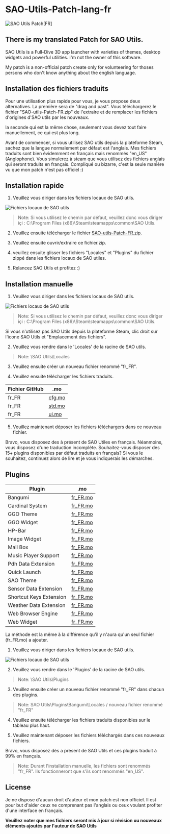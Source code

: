 # SAO-Utils-Patch-lang-fr

![SAO Utils Patch[FR]](Images/final.jpg)

## There is my translated Patch for SAO Utils.

SAO Utils is a Full-Dive 3D app launcher with varieties of themes, desktop widgets and powerful utilities. 
I'm not the owner of this software.

My patch is a non-official patch create only for volunteering for thoses persons who don't know anything about the english language.

## Installation des fichiers traduits

Pour une utilisation plus rapide pour vous, je vous propose deux alternatives.
La première sera de "drag and past". Vous téléchargerez le fichier "SAO-utils-Patch-FR.zip" de l'extraire et de remplacer les fichiers d'origines d'SAO utils par les nouveaux.

la seconde qui est la même chose, seulement vous devez tout faire manuellement, ce qui est plus long.

Avant de commencer, si vous utilisez SAO utils depuis la plateforme Steam, sachez que la langue normalement par défaut est l'anglais.
Mes fichiers traduits sont bien évidemment en français mais renommés "en_US" (Anglophone).
Vous simulerez à steam que vous utilisez des fichiers anglais qui seront traduits en français. Compliqué ou bizarre, c'est la seule manière vu que mon patch n'est pas officiel :)


## Installation rapide

1) Veuillez vous diriger dans les fichiers locaux de SAO utils.

![Fichiers locaux de SAO utils](Images/SnipOne.JPG)

> Note: Si vous utilisez le chemin par défaut, veuillez donc vous diriger içi :
 C:\Program Files (x86)\Steam\steamapps\common\SAO Utils.
 
2) Veuillez ensuite télécharger le fichier [SAO-utils-Patch-FR.zip](SAO-utils-Patch-FR).

3) Veuillez ensuite ouvrir/extraire ce fichier.zip.

3) veuillez ensuite glisser les fichiers "Locales" et "Plugins" du fichier zippé dans les fichiers locaux de SAO utiles.

4) Relancez SAO Utils et profitez :)


## Installation manuelle

1) Veuillez vous diriger dans les fichiers locaux de SAO utils.

![Fichiers locaux de SAO utils](Images/SnipOne.JPG)

> Note: Si vous utilisez le chemin par défaut, veuillez donc vous diriger içi :
 C:\Program Files (x86)\Steam\steamapps\common\SAO Utils.

Si vous n'utilisez pas SAO Utils depuis la plateforme Steam, clic droit sur l'icone SAO Utils et "Emplacement des fichiers".


2) Veuillez vous rendre dans le 'Locales' de la racine de SAO utils.

> Note: \SAO Utils\Locales

3) Veuillez ensuite créer un nouveau fichier renommé "fr_FR".

4) Veuillez ensuite télécharger les fichiers traduits.

| Fichier GitHub | .mo |
| ------ | ------ |
| fr_FR | [cfg.mo](Locales/fr_FR/cfg.mo)  |
| fr_FR | [std.mo](Locales/fr_FR/std.mo)  |
| fr_FR | [ui.mo](Locales/fr_FR/ui.mo)  |

5) Veuillez maintenant déposer les fichiers téléchargers dans ce nouveau fichier.

Bravo, vous disposez des à présent de SAO Utiles en français. 
Néanmoins, vous disposez d'une traduction incomplète.
Souhaitez-vous disposer des 15+ plugins disponibles par défaut traduits en français? Si vous le souhaitez, continuez alors de lire et je vous indiquerais les démarches.

## Plugins

| Plugin | .mo |
| ------ | ------ |
| Bangumi | [fr_FR.mo](Plugins/Bangumi/Locales/fr_FR.mo) |
| Cardinal System | [fr_FR.mo](Plugins/Bangumi/Locales/fr_FR.mo) |
| GGO Theme | [fr_FR.mo](Plugins/Bangumi/Locales/fr_FR.mo) |
| GGO Widget | [fr_FR.mo](Plugins/Bangumi/Locales/fr_FR.mo) |
| HP-Bar | [fr_FR.mo](Plugins/Bangumi/Locales/fr_FR.mo) |
| Image Widget | [fr_FR.mo](Plugins/Bangumi/Locales/fr_FR.mo) |
| Mail Box | [fr_FR.mo](Plugins/Bangumi/Locales/fr_FR.mo) |
| Music Player Support | [fr_FR.mo](Plugins/Bangumi/Locales/fr_FR.mo) |
| Pdh Data Extension | [fr_FR.mo](Plugins/Bangumi/Locales/fr_FR.mo) |
| Quick Launch | [fr_FR.mo](Plugins/Bangumi/Locales/fr_FR.mo) |
| SAO Theme | [fr_FR.mo](Plugins/Bangumi/Locales/fr_FR.mo) |
| Sensor Data Extension | [fr_FR.mo](Plugins/Bangumi/Locales/fr_FR.mo) |
| Shortcut Keys Extension | [fr_FR.mo](Plugins/Bangumi/Locales/fr_FR.mo) |
| Weather Data Extension | [fr_FR.mo](Plugins/Bangumi/Locales/fr_FR.mo) |
| Web Browser Engine | [fr_FR.mo](Plugins/Bangumi/Locales/fr_FR.mo) |
| Web Widget | [fr_FR.mo](Plugins/Bangumi/Locales/fr_FR.mo) |

La méthode est la même à la différence qu'il y n'aura qu'un seul fichier (fr_FR.mo) a ajouter.

1) Veuillez vous diriger dans les fichiers locaux de SAO utils.

![Fichiers locaux de SAO utils](Images/SnipOne.JPG)

2) Veuillez vous rendre dans le 'Plugins' de la racine de SAO utils.

> Note: \SAO Utils\Plugins

3) Veuillez ensuite créer un nouveau fichier renommé "fr_FR" dans chacun des plugins.

> Note: SAO Utils\Plugins\Bangumi\Locales / nouveau fichier renommé "fr_FR"

4) Veuillez ensuite télécharger les fichiers traduits disponibles sur le tableau plus haut.

5) Veuillez maintenant déposer les fichiers téléchargés dans ces nouveaux fichiers.

Bravo, vous disposez dès a présent de SAO Utils et ces plugins traduit à 99% en français.

> Note: 
Durant l'installation manuelle, les fichiers sont renommés "fr_FR". Ils fonctionneront que s'ils sont renommés "en_US".

## License

Je ne dispose d'aucun droit d'auteur et mon patch est non officiel.
Il est pour but d'aider ceux ne comprenant pas l'anglais ou ceux voulant profiter d'une interface en français.

**Veuillez noter que mes fichiers seront mis à jour si révision ou nouveaux éléments ajoutés par l'auteur de SAO Utils**